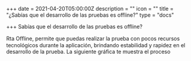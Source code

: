 +++
date = 2021-04-20T05:00:00Z
description = ""
icon = ""
title = "¿Sabías que el desarrollo de las pruebas es offline?"
type = "docs"

+++
Sabías que el desarrollo de las pruebas es offline?

Rta Oﬄine, permite que puedas realizar la prueba con pocos recursos tecnológicos durante la aplicación, brindando estabilidad y rapidez en el desarrollo de la prueba. La siguiente gráfica te muestra el proceso